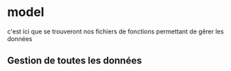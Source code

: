 # model

c'est ici que se trouveront nos fichiers de fonctions permettant de gêrer les données

## Gestion de toutes les données
